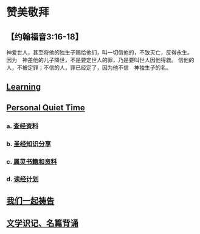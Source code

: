 # 赞美敬拜


## 【约翰福音3:16-18】

神爱世人，甚至将他的独生子赐给他们，叫一切信他的，不致灭亡，反得永生。
因为　神差他的儿子降世，不是要定世人的罪，乃是要叫世人因他得救。
信他的人，不被定罪；不信的人，罪已经定了，因为他不信　神独生子的名。

## [Learning](learning/index.md)

## [Personal Quiet Time](PersonalQuietTime/index.md)

### a. [查经资料](PersonalQuietTime/biblestudy/biblestudy.md)

### b. [圣经知识分享](PersonalQuietTime/biblesharings/biblesharings.md)

### c. [属灵书籍和资料](PersonalQuietTime/christianbooks/christianbooks.md)

### d. [读经计划](PersonalQuietTime/readingplans/readme.md)

## [我们一起祷告](commonprayer/readme.md)

## [文学识记、名篇背诵](literature/index.md)
